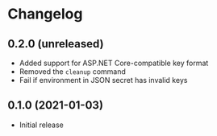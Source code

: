 # Changelog

## 0.2.0 (unreleased)

- Added support for ASP.NET Core-compatible key format
- Removed the `cleanup` command
- Fail if environment in JSON secret has invalid keys

## 0.1.0 (2021-01-03)

- Initial release
